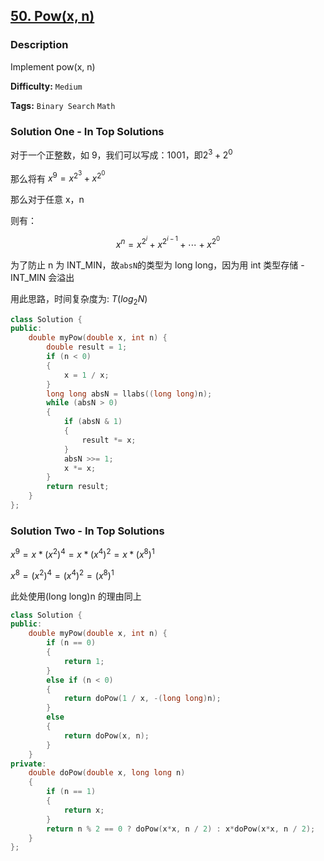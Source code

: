 ## [50. Pow(x, n)](https://leetcode.com/problems/powx-n/#/description)

### Description

Implement pow(x, n)

**Difficulty:** `Medium`

**Tags:** `Binary Search` `Math`

### Solution One - In Top Solutions

对于一个正整数，如 9，我们可以写成：1001，即$2^3+2^0$

那么将有 $x^9 = x^{2^3} + x^{2^0}$

那么对于任意 x，n

则有：

$$
x^n = x^{2^i} + x^{2^{i-1}} + \cdots + x^{2^0}
$$

为了防止 n 为 INT_MIN，故`absN`的类型为 long long，因为用 int 类型存储 -INT_MIN 会溢出

用此思路，时间复杂度为: $T(log_2 N)$

```c++
class Solution {
public:
    double myPow(double x, int n) {
        double result = 1;
        if (n < 0)
        {
            x = 1 / x;
        }
        long long absN = llabs((long long)n);
        while (absN > 0)
        {
            if (absN & 1)
            {
                result *= x;
            }
            absN >>= 1;
            x *= x;
        }
        return result;
    }
};
```

### Solution Two - In Top Solutions

$x^9 = x * (x^2)^4 = x * (x^4)^2 = x * (x^8)^1$

$x^8 = (x^2)^4 = (x^4)^2 = (x^8)^1$

此处使用(long long)n 的理由同上

```c++
class Solution {
public:
    double myPow(double x, int n) {
        if (n == 0)
        {
            return 1;
        }
        else if (n < 0)
        {
            return doPow(1 / x, -(long long)n);
        }
        else
        {
            return doPow(x, n);
        }
    }
private:
    double doPow(double x, long long n)
    {
        if (n == 1)
        {
            return x;
        }
        return n % 2 == 0 ? doPow(x*x, n / 2) : x*doPow(x*x, n / 2);
    }
};
```
